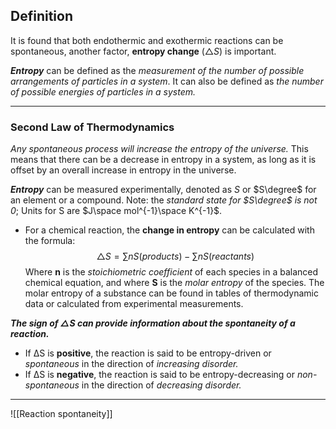 ## Definition
It is found that both endothermic and exothermic reactions can be spontaneous, another factor, **entropy change** ($\triangle S$) is important.

***Entropy*** can be defined as the *measurement of the number of possible arrangements of particles in a system*. It can also be defined as *the number of possible energies of particles in a system.*

---

### Second Law of Thermodynamics

*Any spontaneous process will increase the entropy of the universe.* This means that there can be a decrease in entropy in a system, as long as it is offset by an overall increase in entropy in the universe.

***Entropy*** can be measured experimentally, denoted as $S$ or $S\degree$ for an element or a compound. Note: the *standard state for $S\degree$ is not 0*; Units for S are $J\space mol^{-1}\space K^{-1}$.
-   For a chemical reaction, the **change in entropy** can be calculated with the formula:$$\triangle S=\sum nS(products) - \sum nS(reactants)$$
Where **n** is the *stoichiometric coefficient* of each species in a balanced chemical equation, and where **S** is the *molar entropy* of the species. The molar entropy of a substance can be found in tables of thermodynamic data or calculated from experimental measurements.

***The sign of $\triangle S$ can provide information about the spontaneity of a reaction.***
- If ΔS is **positive**, the reaction is said to be entropy-driven or *spontaneous* in the direction of *increasing disorder.*
- If ΔS is **negative**, the reaction is said to be entropy-decreasing or *non-spontaneous* in the direction of *decreasing disorder.*

---

![[Reaction spontaneity]]